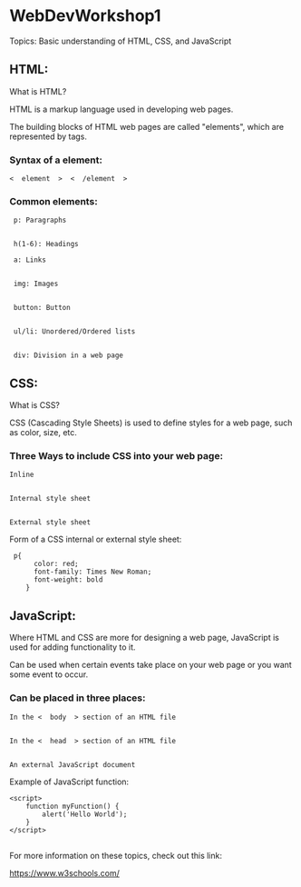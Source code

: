 # WebDevWorkshop1
Topics: Basic understanding of HTML, CSS, and JavaScript


## HTML:

What is HTML?


HTML is a markup language used in developing web pages.


The building blocks of HTML web pages are called "elements", which are represented by tags.


### Syntax of a element:


    <  element  >  <  /element  >

### Common elements:


     p: Paragraphs


     h(1-6): Headings

     a: Links


     img: Images


     button: Button


     ul/li: Unordered/Ordered lists


     div: Division in a web page



## CSS:


What is CSS?


CSS (Cascading Style Sheets) is used to define styles for a web page, such as color, size, etc.


### Three Ways to include CSS into your web page:


    Inline 


    Internal style sheet


    External style sheet


Form of a CSS internal or external style sheet:


     p{
          color: red;
          font-family: Times New Roman;
          font-weight: bold
        }
        
        
## JavaScript:


Where HTML and CSS are more for designing a web page, JavaScript is used for adding functionality to it.


Can be used when certain events take place on your web page or you want some event to occur. 

### Can be placed in three places:


    In the <  body  > section of an HTML file


    In the <  head  > section of an HTML file


    An external JavaScript document 
     
     
 Example of JavaScript function:
 
    <script>
        function myFunction() {
            alert('Hello World');
        }
    </script>
    
    

##

For more information on these topics, check out this link:


https://www.w3schools.com/
